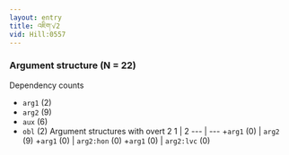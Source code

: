 ```yaml
---
layout: entry
title: འཇིག་√2
vid: Hill:0557
---
```

### Argument structure (N = 22)
Dependency counts
* `arg1` (2)
* `arg2` (9)
* `aux` (6)
* `obl` (2)
Argument structures with overt 2
1 | 2
--- | ---
+`arg1` (0) | `arg2` (9)
+`arg1` (0) | `arg2:hon` (0)
+`arg1` (0) | `arg2:lvc` (0)
